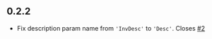 ## 0.2.2

* Fix description param name from `'InvDesc'` to `'Desc'`. Closes [#2][]

[#2]: https://github.com/ZeroOneStudio/rubykassa/issues/2
